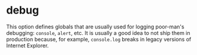 # debug

This option defines globals that are usually used for logging poor-man's
debugging: `console`, `alert`, etc. It is usually a good idea to not
ship them in production because, for example, `console.log` breaks in
legacy versions of Internet Explorer.
